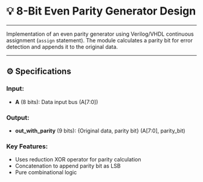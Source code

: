 # 💡 8-Bit Even Parity Generator Design 

---

Implementation of an even parity generator using Verilog/VHDL continuous assignment (`assign` statement). The module calculates a parity bit for error detection and appends it to the original data.

---

## ⚙️ Specifications

### Input:
- **A** (8 bits): Data input bus (A[7:0])

### Output:
- **out_with_parity** (9 bits): {Original data, parity bit} (A[7:0], parity_bit)

### Key Features:
- Uses reduction XOR operator for parity calculation
- Concatenation to append parity bit as LSB
- Pure combinational logic
